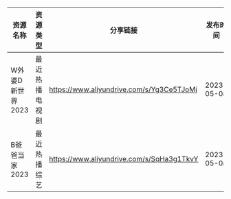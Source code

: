 | 资源名称        | 资源类型    | 分享链接                                      | 发布时间       |
| ----------- | ------- | ----------------------------------------- | ---------- |
| W外婆D新世界2023 | 最近热播电视剧 | https://www.aliyundrive.com/s/Yg3Ce5TJoMj | 2023-05-08 |
| B爸爸当家2023   | 最近热播综艺  | https://www.aliyundrive.com/s/SqHa3g1TkvY | 2023-05-08 |
